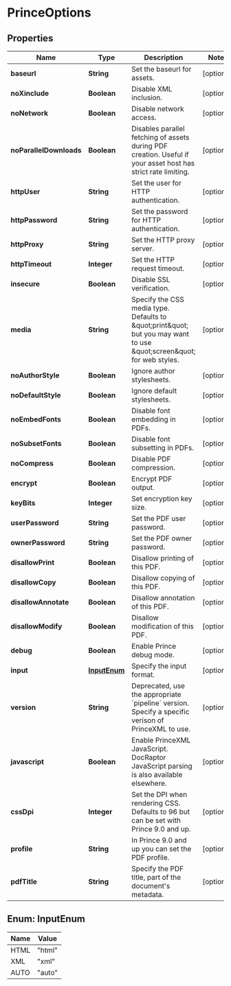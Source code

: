 

# PrinceOptions


## Properties

| Name | Type | Description | Notes |
|------------ | ------------- | ------------- | -------------|
|**baseurl** | **String** | Set the baseurl for assets. |  [optional] |
|**noXinclude** | **Boolean** | Disable XML inclusion. |  [optional] |
|**noNetwork** | **Boolean** | Disable network access. |  [optional] |
|**noParallelDownloads** | **Boolean** | Disables parallel fetching of assets during PDF creation. Useful if your asset host has strict rate limiting. |  [optional] |
|**httpUser** | **String** | Set the user for HTTP authentication. |  [optional] |
|**httpPassword** | **String** | Set the password for HTTP authentication. |  [optional] |
|**httpProxy** | **String** | Set the HTTP proxy server. |  [optional] |
|**httpTimeout** | **Integer** | Set the HTTP request timeout. |  [optional] |
|**insecure** | **Boolean** | Disable SSL verification. |  [optional] |
|**media** | **String** | Specify the CSS media type. Defaults to \&quot;print\&quot; but you may want to use \&quot;screen\&quot; for web styles. |  [optional] |
|**noAuthorStyle** | **Boolean** | Ignore author stylesheets. |  [optional] |
|**noDefaultStyle** | **Boolean** | Ignore default stylesheets. |  [optional] |
|**noEmbedFonts** | **Boolean** | Disable font embedding in PDFs. |  [optional] |
|**noSubsetFonts** | **Boolean** | Disable font subsetting in PDFs. |  [optional] |
|**noCompress** | **Boolean** | Disable PDF compression. |  [optional] |
|**encrypt** | **Boolean** | Encrypt PDF output. |  [optional] |
|**keyBits** | **Integer** | Set encryption key size. |  [optional] |
|**userPassword** | **String** | Set the PDF user password. |  [optional] |
|**ownerPassword** | **String** | Set the PDF owner password. |  [optional] |
|**disallowPrint** | **Boolean** | Disallow printing of this PDF. |  [optional] |
|**disallowCopy** | **Boolean** | Disallow copying of this PDF. |  [optional] |
|**disallowAnnotate** | **Boolean** | Disallow annotation of this PDF. |  [optional] |
|**disallowModify** | **Boolean** | Disallow modification of this PDF. |  [optional] |
|**debug** | **Boolean** | Enable Prince debug mode. |  [optional] |
|**input** | [**InputEnum**](#InputEnum) | Specify the input format. |  [optional] |
|**version** | **String** | Deprecated, use the appropriate &#x60;pipeline&#x60; version. Specify a specific verison of PrinceXML to use. |  [optional] |
|**javascript** | **Boolean** | Enable PrinceXML JavaScript. DocRaptor JavaScript parsing is also available elsewhere. |  [optional] |
|**cssDpi** | **Integer** | Set the DPI when rendering CSS. Defaults to 96 but can be set with Prince 9.0 and up. |  [optional] |
|**profile** | **String** | In Prince 9.0 and up you can set the PDF profile. |  [optional] |
|**pdfTitle** | **String** | Specify the PDF title, part of the document&#39;s metadata. |  [optional] |



## Enum: InputEnum

| Name | Value |
|---- | -----|
| HTML | &quot;html&quot; |
| XML | &quot;xml&quot; |
| AUTO | &quot;auto&quot; |




